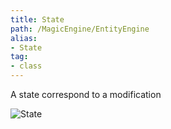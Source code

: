 ```yaml
---
title: State
path: /MagicEngine/EntityEngine
alias: 
- State
tag: 
- class
---
```

A state correspond to a modification

![State](State.svg "State")

